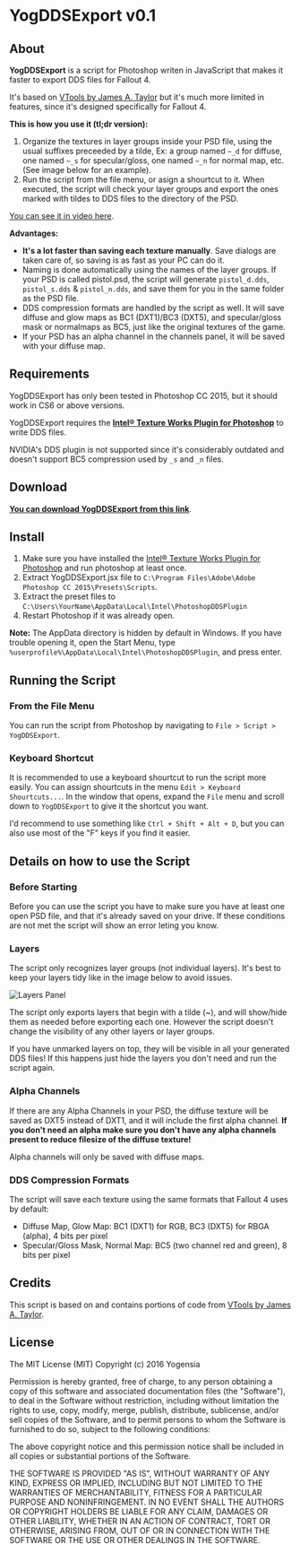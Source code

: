 # YogDDSExport v0.1

## About

**YogDDSExport** is a script for Photoshop writen in JavaScript that makes it faster to export DDS files for Fallout 4.

It's based on [VTools by James A. Taylor](http://polycount.com/discussion/49192/vtools-scripts-for-photoshop/) but it's much more limited in features, since it's designed specifically for Fallout 4.

**This is how you use it (tl;dr version):**

1. Organize the textures in layer groups inside your PSD file, using the usual suffixes preceeded by a tilde, Ex: a group named `~_d` for diffuse, one named `~_s` for specular/gloss, one named `~_n` for normal map, etc. (See image below for an example).
2. Run the script from the file menu, or asign a shourtcut to it. When executed, the script will check your layer groups and export the ones marked with tildes to DDS files to the directory of the PSD.

[You can see it in video here](https://dl.dropboxusercontent.com/u/251256/ShareX/2016-04-04_05-12-59.mp4).

**Advantages:**

- **It's a lot faster than saving each texture manually**. Save dialogs are taken care of, so saving is as fast as your PC can do it.
- Naming is done automatically using the names of the layer groups. If your PSD is called pistol.psd, the script will generate `pistol_d.dds`, `pistol_s.dds` & `pistol_n.dds`, and save them for you in the same folder as the PSD file.
- DDS compression formats are handled by the script as well. It will save diffuse and glow maps as BC1 (DXT1)/BC3 (DXT5), and specular/gloss mask or normalmaps as BC5, just like the original textures of the game.
- If your PSD has an alpha channel in the channels panel, it will be saved with your diffuse map.

## Requirements

YogDDSExport has only been tested in Photoshop CC 2015, but it should work in CS6 or above versions.

YogDDSExport requires the **[Intel® Texture Works Plugin for Photoshop](https://software.intel.com/en-us/articles/intel-texture-works-plugin)** to write DDS files.

NVIDIA's DDS plugin is not supported since it's considerably outdated and doesn't support BC5 compression used by `_s` and `_n` files.

## Download

**[You can download YogDDSExport from this link](https://github.com/yogensia/YogDDSExport/archive/master.zip)**.

## Install

1. Make sure you have installed the [Intel® Texture Works Plugin for Photoshop](https://software.intel.com/en-us/articles/intel-texture-works-plugin) and run photoshop at least once.
2. Extract YogDDSExport.jsx file to `C:\Program Files\Adobe\Adobe Photoshop CC 2015\Presets\Scripts`.
3. Extract the preset files to `C:\Users\YourName\AppData\Local\Intel\PhotoshopDDSPlugin`
4. Restart Photoshop if it was already open.

**Note:** The AppData directory is hidden by default in Windows. If you have trouble opening it, open the Start Menu, type `%userprofile%\AppData\Local\Intel\PhotoshopDDSPlugin`, and press enter.

## Running the Script

### From the File Menu

You can run the script from Photoshop by navigating to `File > Script > YogDDSExport`.

### Keyboard Shortcut

It is recommended to use a keyboard shourtcut to run the script more easily. You can assign shourtcuts in the menu `Edit > Keyboard Shourtcuts...`. In the window that opens, expand the `File` menu and scroll down to `YogDDSExport` to give it the shortcut you want.

I'd recommend to use something like `Ctrl + Shift + Alt + D`, but you can also use most of the "F" keys if you find it easier.

## Details on how to use the Script

### Before Starting

Before you can use the script you have to make sure you have at least one open PSD file, and that it's already saved on your drive. If these conditions are not met the script will show an error leting you know.

### Layers

The script only recognizes layer groups (not individual layers). It's best to keep your layers tidy like in the image below to avoid issues.

![Layers Panel](https://dl.dropboxusercontent.com/u/251256/Github/YogDDSExport/layers.png)

The script only exports layers that begin with a tilde (~), and will show/hide them as needed before exporting each one. However the script doesn't change the visibility of any other layers or layer groups.

If you have unmarked layers on top, they will be visible in all your generated DDS files! If this happens just hide the layers you don't need and run the script again.

### Alpha Channels

If there are any Alpha Channels in your PSD, the diffuse texture will be saved as DXT5 instead of DXT1, and it will include the first alpha channel. **If you don't need an alpha make sure you don't have any alpha channels present to reduce filesize of the diffuse texture!**

Alpha channels will only be saved with diffuse maps.

### DDS Compression Formats

The script will save each texture using the same formats that Fallout 4 uses by default:

- Diffuse Map, Glow Map: BC1 (DXT1) for RGB, BC3 (DXT5) for RBGA (alpha), 4 bits per pixel
- Specular/Gloss Mask, Normal Map: BC5 (two channel red and green), 8 bits per pixel

## Credits

This script is based on and contains portions of code from [VTools by James A. Taylor](http://polycount.com/discussion/49192/vtools-scripts-for-photoshop/).

## License

The MIT License (MIT)
Copyright (c) 2016 Yogensia

Permission is hereby granted, free of charge, to any person obtaining a copy of this software and associated documentation files (the "Software"), to deal in the Software without restriction, including without limitation the rights to use, copy, modify, merge, publish, distribute, sublicense, and/or sell copies of the Software, and to permit persons to whom the Software is furnished to do so, subject to the following conditions:

The above copyright notice and this permission notice shall be included in all copies or substantial portions of the Software.

THE SOFTWARE IS PROVIDED "AS IS", WITHOUT WARRANTY OF ANY KIND, EXPRESS OR IMPLIED, INCLUDING BUT NOT LIMITED TO THE WARRANTIES OF MERCHANTABILITY, FITNESS FOR A PARTICULAR PURPOSE AND NONINFRINGEMENT. IN NO EVENT SHALL THE AUTHORS OR COPYRIGHT HOLDERS BE LIABLE FOR ANY CLAIM, DAMAGES OR OTHER LIABILITY, WHETHER IN AN ACTION OF CONTRACT, TORT OR OTHERWISE, ARISING FROM, OUT OF OR IN CONNECTION WITH THE SOFTWARE OR THE USE OR OTHER DEALINGS IN THE SOFTWARE.